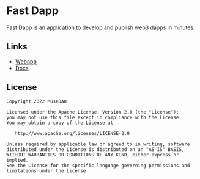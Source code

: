 # Fast Dapp

Fast Dapp is an application to develop and publish web3 dapps in minutes.


## Links

* [Webapp](https://fastdapp.xyz)
* [Docs](https://docs.fastdapp.xyz)

## 

## License

    Copyright 2022 MuseDAO

    Licensed under the Apache License, Version 2.0 (the "License");
    you may not use this file except in compliance with the License.
    You may obtain a copy of the License at

       http://www.apache.org/licenses/LICENSE-2.0

    Unless required by applicable law or agreed to in writing, software
    distributed under the License is distributed on an "AS IS" BASIS,
    WITHOUT WARRANTIES OR CONDITIONS OF ANY KIND, either express or implied.
    See the License for the specific language governing permissions and
    limitations under the License.